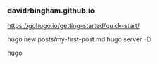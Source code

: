 ### davidrbingham.github.io

https://gohugo.io/getting-started/quick-start/

hugo new posts/my-first-post.md
hugo server -D

hugo